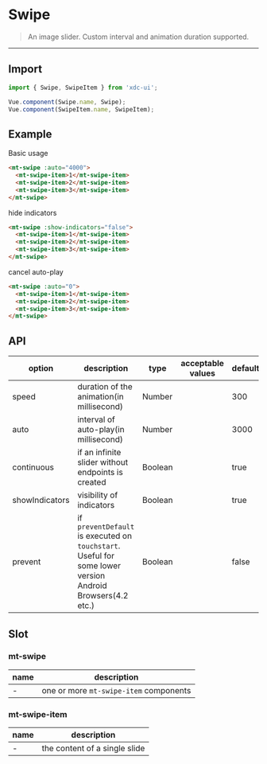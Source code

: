 # Swipe

> An image slider. Custom interval and animation duration supported.

-------------

## Import

```javascript
import { Swipe, SwipeItem } from 'xdc-ui';

Vue.component(Swipe.name, Swipe);
Vue.component(SwipeItem.name, SwipeItem);
```

## Example

Basic usage

```html
<mt-swipe :auto="4000">
  <mt-swipe-item>1</mt-swipe-item>
  <mt-swipe-item>2</mt-swipe-item>
  <mt-swipe-item>3</mt-swipe-item>
</mt-swipe>
```

hide indicators

```html
<mt-swipe :show-indicators="false">
  <mt-swipe-item>1</mt-swipe-item>
  <mt-swipe-item>2</mt-swipe-item>
  <mt-swipe-item>3</mt-swipe-item>
</mt-swipe>
```

cancel auto-play

```html
<mt-swipe :auto="0">
  <mt-swipe-item>1</mt-swipe-item>
  <mt-swipe-item>2</mt-swipe-item>
  <mt-swipe-item>3</mt-swipe-item>
</mt-swipe>
```

## API
| option | description | type | acceptable values | default |
|------|-------|---------|-------|--------|
| speed | duration of the animation(in millisecond) | Number | | 300 |
| auto | interval of auto-play(in millisecond) | Number | | 3000 |
| continuous | if an infinite slider without endpoints is created | Boolean | | true |
| showIndicators | visibility of indicators | Boolean | | true |
| prevent | if `preventDefault` is executed on `touchstart`. Useful for some lower version Android Browsers(4.2 etc.) | Boolean | | false |

## Slot

### mt-swipe
| name | description |
|------|--------|
| - | one or more `mt-swipe-item` components |

### mt-swipe-item
| name | description |
|------|--------|
| - | the content of a single slide |
